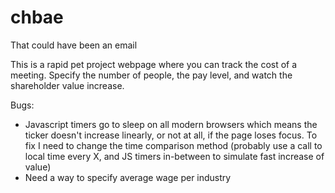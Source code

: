 # chbae
That could have been an email

This is a rapid pet project webpage where you can track the cost of a meeting. Specify the number of people, the pay level, and watch the shareholder value increase.

Bugs:
* Javascript timers go to sleep on all modern browsers which means the ticker doesn't increase linearly, or not at all, if the page loses focus. To fix I need to change the time comparison method (probably use a call to local time every X, and JS timers in-between to simulate fast increase of value)
* Need a way to specify average wage per industry
